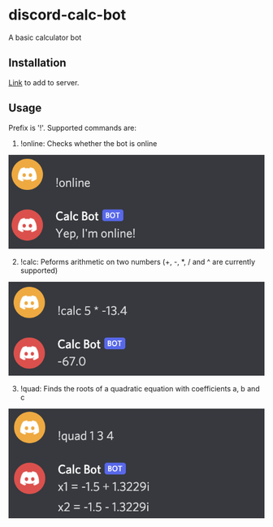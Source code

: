 # discord-calc-bot
A basic calculator bot

## Installation
[Link](https://discord.com/api/oauth2/authorize?client_id=855362241750106133&permissions=3072&scope=bot) to add to server.

## Usage
Prefix is '!'.
Supported commands are:
1. !online: Checks whether the bot is online

![Using !online](images/online.png?raw=true "Online")

2. !calc: Peforms arithmetic on two numbers (+, -, *, / and ^ are currently supported)

![Using !calc](images/calc.png?raw=true "Calc")

3. !quad: Finds the roots of a quadratic equation with coefficients a, b and c

![Using !quad](images/quad.png?raw=true "Quad")
